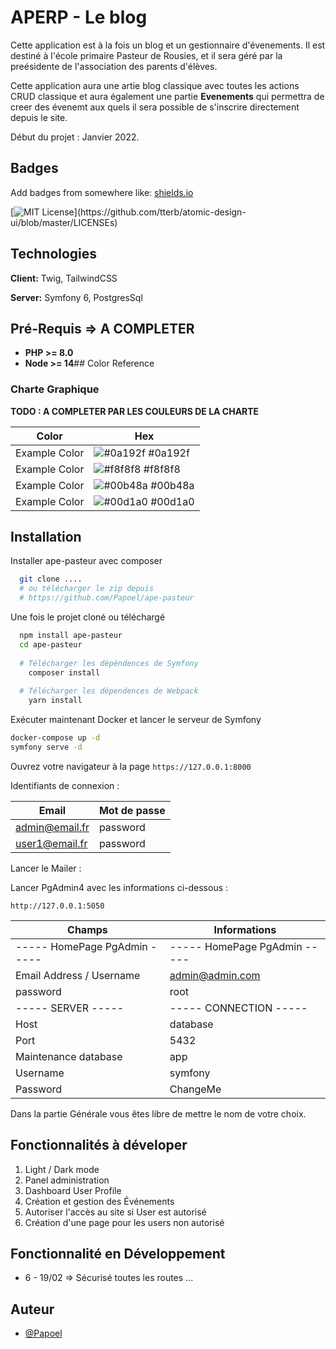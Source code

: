 
# APERP - Le blog

Cette application est à la fois un blog et un gestionnaire d'évenements.
Il est destiné à l'école primaire Pasteur de Rousies, et il sera
géré par la preésidente de l'association des parents d'élèves.

Cette application aura une artie blog classique avec toutes les actions CRUD
classique et aura également une partie **Evenements** qui permettra
de creer des évenemt aux quels il sera possible de s'inscrire directement depuis le site.

Début du projet : Janvier 2022.
## Badges

Add badges from somewhere like: [shields.io](https://shields.io/)

[![MIT License](https://img.shields.io/apm/l/atomic-design-ui.svg?)](https://github.com/tterb/atomic-design-ui/blob/master/LICENSEs)


## Technologies

**Client:** Twig, TailwindCSS

**Server:** Symfony 6, PostgresSql

## Pré-Requis => **A COMPLETER**

- **PHP >= 8.0**
- **Node >= 14**## Color Reference

### Charte Graphique

**TODO : A COMPLETER PAR LES COULEURS DE LA CHARTE**

| Color           | Hex                                                                  |
|-----------------|----------------------------------------------------------------------|
| Example Color   | ![#0a192f](https://via.placeholder.com/10/0a192f?text=+) #0a192f     |
| Example Color   | ![#f8f8f8](https://via.placeholder.com/10/f8f8f8?text=+) #f8f8f8     |
| Example Color   | ![#00b48a](https://via.placeholder.com/10/00b48a?text=+) #00b48a     |
| Example Color   | ![#00d1a0](https://via.placeholder.com/10/00b48a?text=+) #00d1a0     |


## Installation

Installer ape-pasteur avec composer

```bash
  git clone ....
  # ou télécharger le zip depuis 
  # https://github.com/Papoel/ape-pasteur
```

Une fois le projet cloné ou téléchargé

```bash
  npm install ape-pasteur
  cd ape-pasteur
  
  # Télécharger les dépéndences de Symfony
    composer install
  
  # Télécharger les dépendences de Webpack
    yarn install
```

Exécuter maintenant Docker et lancer le serveur de Symfony

```bash
docker-compose up -d
symfony serve -d
```

Ouvrez votre navigateur à la page `https://127.0.0.1:8000`

Identifiants de connexion :

| Email          | Mot de passe  |
|----------------|---------------|
| admin@email.fr | password      |
| user1@email.fr | password      |

Lancer le Mailer :

Lancer PgAdmin4 avec les informations ci-dessous :

`http://127.0.0.1:5050`

| Champs                       | Informations                 |
|------------------------------|------------------------------|
| ----- HomePage PgAdmin ----- | ----- HomePage PgAdmin ----- |
| Email Address / Username     | admin@admin.com              |
| password                     | root                         |
| ----- SERVER -----           | ----- CONNECTION -----       |
| Host                         | database                     |
| Port                         | 5432                         |
| Maintenance database         | app                          |
| Username                     | symfony                      |
| Password                     | ChangeMe                     |

Dans la partie Générale vous êtes libre de mettre le nom de votre choix.



## Fonctionnalités à déveloper

1. Light / Dark mode 
2. Panel administration 
3. Dashboard User Profile 
4. Création et gestion des Événements 
5. Autoriser l'accès au site si User est autorisé
6. Création d'une page pour les users non autorisé

## Fonctionnalité en Développement

- 6 - 19/02 => Sécurisé toutes les routes ...

## Auteur

- [@Papoel](https://www.github.com/Papoel)

